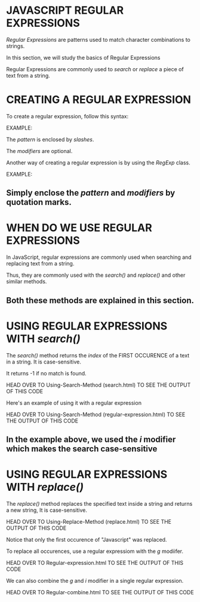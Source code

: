 # JAVASCRIPT REGULAR EXPRESSIONS
*Regular Expressions* are patterns used to match character combinations to strings.

In this section, we will study the basics of Regular Expressions

Regular Expressions are commonly used to *search* or *replace* a piece of text from a string.

# CREATING A REGULAR EXPRESSION
To create a regular expression, follow this syntax:

<script>
    var pattern = /pattern/modifiers;
</script>

EXAMPLE:

<script>
    var pattern = /adiidevs/gi;
</script>

The *pattern* is enclosed by *slashes*.

The *modifiers* are optional.

Another way of creating a regular expression is by using the *RegExp* class.

<script>
    var pattern = new RegExp('pattern', 'modifiers');
</script>

EXAMPLE:


<script>
    var pattern = new RegExp('adiidevs', 'gi');
</script>

Simply enclose the *pattern* and *modifiers* by quotation marks.
---------------------------------------------------------------------


# WHEN DO WE USE REGULAR EXPRESSIONS
In JavaScript, regular expressions are commonly used when searching and replacing text from a string.

Thus, they are commonly used with the *search()* and *replace()* and other similar methods.

Both these methods are explained in this section.
---------------------------------------------------------------------


# USING REGULAR EXPRESSIONS WITH *search()*
The *search()* method returns the *index* of the FIRST OCCURENCE of a text in a string. It is case-sensitive.

It returns -1 if no match is found.

<script>
    var text = "Making Progress";
    var search = text.search("Making");
    document.write(search);
</script>

HEAD OVER TO Using-Search-Method (search.html) TO SEE THE OUTPUT OF THIS CODE

Here's an example of using it with a regular expression

<script>
    var text = "Making Progress";
    var search = text.search(/pRoGrEsS/i);
    document.write(search);
</script>

HEAD OVER TO Using-Search-Method (regular-expression.html) TO SEE THE OUTPUT OF THIS CODE

In the example above, we used the *i* modifier which makes the search case-sensitive
---------------------------------------------------------------------


# USING REGULAR EXPRESSIONS WITH *replace()* 
The *replace()* method replaces the specified text inside a string and returns a new string, It is case-sensitive.

<script>
    var text = "JavaScript is fun, I am like JavaScript";
    var replace = text.replace("JavaScript", "Gaming");
    document.write(replace);
</script>

HEAD OVER TO Using-Replace-Method (replace.html) TO SEE THE OUTPUT OF THIS CODE

Notice that only the first occurence of "Javascript" was replaced.

To replace all occurences, use a regular expressiom with the *g* modiifer.

<script>
    var text = "JavaScript is fun, I am like JavaScript";
    var replace = text.replace(JavaScript/g, "Gaming");
    document.write(replace);
</script>

HEAD OVER TO Regular-expression.html TO SEE THE OUTPUT OF THIS CODE

We can also combine the *g* and *i* modifier in a single regular expression.

<script>
    var text = "JavaScript is fun, I am like JavaScript";
    var replace = text.replace(JaVaScRiPt/gi, "Gaming");
    document.write(replace);
</script>

HEAD OVER TO Regular-combine.html TO SEE THE OUTPUT OF THIS CODE
